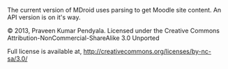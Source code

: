 The current version of MDroid uses parsing to get Moodle site content. An API version is on it's way. 



© 2013, Praveen Kumar Pendyala.
Licensed under the Creative Commons Attribution-NonCommercial-ShareAlike 3.0 Unported

Full license is available at,
http://creativecommons.org/licenses/by-nc-sa/3.0/
